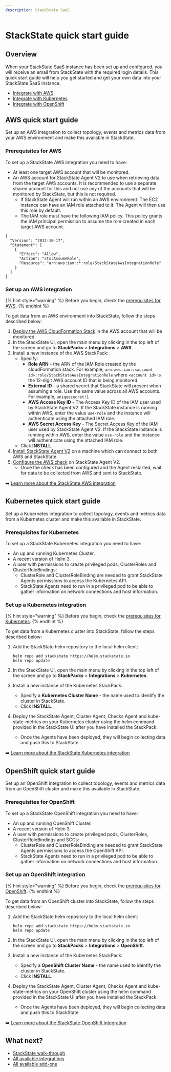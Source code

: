 ```yaml
---
description: StackState SaaS
---
```


# StackState quick start guide

## Overview

When your StackState SaaS instance has been set up and configured, you will receive an email from StackState with the required login details. This quick start guide will help you get started and get your own data into your StackState SaaS instance.

* [Integrate with AWS](#aws-quick-start-guide)
* [Integrate with Kubernetes](#kubernetes-quick-start-guide)
* [Integrate with OpenShift](#openshift-quick-start-guide)

## AWS quick start guide

Set up an AWS integration to collect topology, events and metrics data from your AWS environment and make this available in StackState.

### Prerequisites for AWS

To set up a StackState AWS integration you need to have:

* At least one target AWS account that will be monitored.
* An AWS account for StackState Agent V2 to use when retrieving data from the target AWS accounts. It is recommended to use a separate shared account for this and not use any of the accounts that will be monitored by StackState, but this is not required.
    * If StackState Agent will run within an AWS environment: The EC2 instance can have an IAM role attached to it. The Agent will then use this role by default.
    * The IAM role must have the following IAM policy. This policy grants the IAM principal permission to assume the role created in each target AWS account.
```
{
  "Version": "2012-10-17",
  "Statement": [
    {
      "Effect": "Allow",
      "Action": "sts:AssumeRole",
      "Resource": "arn:aws:iam::*:role/StackStateAwsIntegrationRole"
    }
  ]
}
```

### Set up an AWS integration

{% hint style="warning" %}
Before you begin, check the [prerequisites for AWS](#prerequisites-for-aws).
{% endhint %}

To get data from an AWS environment into StackState, follow the steps described below:

1. [Deploy the AWS CloudFormation Stack](stackpacks/integrations/aws/aws.md#deploy-the-aws-cloudformation-stack) in the AWS  account that will be monitored.
2. In the StackState UI, open the main menu by clicking in the top left of the screen and go to **StackPacks** > **Integrations** > **AWS**.
3. Install a new instance of the AWS StackPack:
   * Specify:
     * **Role ARN** - the ARN of the IAM Role created by the cloudFormation stack. For example, `arn:aws:iam::<account id>:role/StackStateAwsIntegrationRole` where `<account id>` is the 12-digit AWS account ID that is being monitored. 
     * **External ID** - a shared secret that StackState will present when assuming a role. Use the same value across all AWS accounts. For example, `uniquesecret!1`
     * **AWS Access Key ID** - The Access Key ID of the IAM user used by StackState Agent V2. If the StackState instance is running within AWS, enter the value `use-role` and the instance will authenticate using the attached IAM role. 
     * **AWS Secret Access Key** - The Secret Access Key of the IAM user used by StackState Agent V2. If the StackState instance is running within AWS, enter the value `use-role` and the instance will authenticate using the attached IAM role.
   * Click **INSTALL**.
4. [Install StackState Agent V2](/setup/agent/about-stackstate-agent.md#deployment) on a machine which can connect to both AWS and StackState.
5. [Configure the AWS check](/stackpacks/integrations/aws/aws.md#configure-the-aws-check) on StackState Agent V2.
   * Once the check has been configured and the Agent restarted, wait for data to be collected from AWS and sent to StackState.

➡️ [Learn more about the StackState AWS integration](/stackpacks/integrations/aws/aws.md)

## Kubernetes quick start guide

Set up a Kubernetes integration to collect topology, events and metrics data from a Kubernetes cluster and make this available in StackState.

### Prerequisites for Kubernetes

To set up a StackState Kubernetes integration you need to have:

* An up and running Kubernetes Cluster.
* A recent version of Helm 3.
* A user with permissions to create privileged pods, ClusterRoles and ClusterRoleBindings:
  * ClusterRole and ClusterRoleBinding are needed to grant StackState Agents permissions to access the Kubernetes API.
  * StackState Agents need to run in a privileged pod to be able to gather information on network connections and host information.

### Set up a Kubernetes integration

{% hint style="warning" %}
Before you begin, check the [prerequisites for Kubernetes](#prerequisites-for-kubernetes).
{% endhint %}

To get data from a Kubernetes cluster into StackState, follow the steps described below:

1. Add the StackState helm repository to the local helm client:
    ```buildoutcfg
    helm repo add stackstate https://helm.stackstate.io
    helm repo update
    ```
   
2. In the StackState UI, open the main menu by clicking in the top left of the screen and go to **StackPacks** > **Integrations** > **Kubernetes**.
3. Install a new instance of the Kubernetes StackPack:
   * Specify a **Kubernetes Cluster Name** - the name used to identify the cluster in StackState.
   * Click **INSTALL**.
4. Deploy the StackState Agent, Cluster Agent, Checks Agent and kube-state-metrics on your Kubernetes cluster using the helm command provided in the StackState UI after you have installed the StackPack.
   * Once the Agents have been deployed, they will begin collecting data and push this to StackState

➡️ [Learn more about the StackState Kubernetes integration](/stackpacks/integrations/kubernetes.md)

## OpenShift quick start guide

Set up an OpenShift integration to collect topology, events and metrics data from an OpenShift cluster and make this available in StackState.

### Prerequisites for OpenShift

To set up a StackState OpenShift integration you need to have:

* An up and running OpenShift Cluster.
* A recent version of Helm 3.
* A user with permissions to create privileged pods, ClusterRoles, ClusterRoleBindings and SCCs:
  * ClusterRole and ClusterRoleBinding are needed to grant StackState Agents permissions to access the OpenShift API.
  * StackState Agents need to run in a privileged pod to be able to gather information on network connections and host information.

### Set up an OpenShift integration

{% hint style="warning" %}
Before you begin, check the [prerequisites for OpenShift](#prerequisites-for-openshift).
{% endhint %}

To get data from an OpenShift cluster into StackState, follow the steps described below:

1. Add the StackState helm repository to the local helm client:
    ```buildoutcfg
    helm repo add stackstate https://helm.stackstate.io
    helm repo update
    ```
   
2. In the StackState UI, open the main menu by clicking in the top left of the screen and go to **StackPacks** > **Integrations** > **OpenShift**.
3. Install a new instance of the Kubernetes StackPack:
   * Specify a **OpenShift Cluster Name** - the name used to identify the cluster in StackState.
   * Click **INSTALL**.
4. Deploy the StackState Agent, Cluster Agent, Checks Agent and kube-state-metrics on your OpenShift cluster using the helm command provided in the StackState UI after you have installed the StackPack.
   * Once the Agents have been deployed, they will begin collecting data and push this to StackState

➡️ [Learn more about the StackState OpenShift integration](/stackpacks/integrations/openshift.md)

## What next?

- [StackState walk-through](/getting_started.md)
- [All available integrations](/stackpacks/integrations/)
- [All available add-ons](/stackpacks/add-ons/)